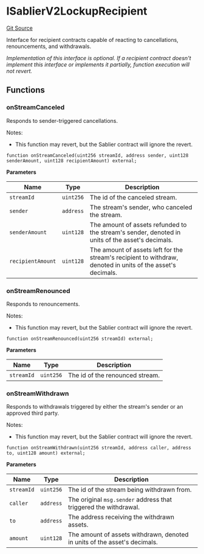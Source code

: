 # ISablierV2LockupRecipient

[Git Source](https://github.com/sablier-labs/v2-core/blob/a4bf69cf7024006b9a324eef433f20b74597eaaf/src/interfaces/hooks/ISablierV2LockupRecipient.sol)

Interface for recipient contracts capable of reacting to cancellations, renouncements, and withdrawals.

_Implementation of this interface is optional. If a recipient contract doesn't implement this interface or implements it
partially, function execution will not revert._

## Functions

### onStreamCanceled

Responds to sender-triggered cancellations.

Notes:

- This function may revert, but the Sablier contract will ignore the revert.

```solidity
function onStreamCanceled(uint256 streamId, address sender, uint128 senderAmount, uint128 recipientAmount) external;
```

**Parameters**

| Name              | Type      | Description                                                                                                 |
| ----------------- | --------- | ----------------------------------------------------------------------------------------------------------- |
| `streamId`        | `uint256` | The id of the canceled stream.                                                                              |
| `sender`          | `address` | The stream's sender, who canceled the stream.                                                               |
| `senderAmount`    | `uint128` | The amount of assets refunded to the stream's sender, denoted in units of the asset's decimals.             |
| `recipientAmount` | `uint128` | The amount of assets left for the stream's recipient to withdraw, denoted in units of the asset's decimals. |

### onStreamRenounced

Responds to renouncements.

Notes:

- This function may revert, but the Sablier contract will ignore the revert.

```solidity
function onStreamRenounced(uint256 streamId) external;
```

**Parameters**

| Name       | Type      | Description                     |
| ---------- | --------- | ------------------------------- |
| `streamId` | `uint256` | The id of the renounced stream. |

### onStreamWithdrawn

Responds to withdrawals triggered by either the stream's sender or an approved third party.

Notes:

- This function may revert, but the Sablier contract will ignore the revert.

```solidity
function onStreamWithdrawn(uint256 streamId, address caller, address to, uint128 amount) external;
```

**Parameters**

| Name       | Type      | Description                                                               |
| ---------- | --------- | ------------------------------------------------------------------------- |
| `streamId` | `uint256` | The id of the stream being withdrawn from.                                |
| `caller`   | `address` | The original `msg.sender` address that triggered the withdrawal.          |
| `to`       | `address` | The address receiving the withdrawn assets.                               |
| `amount`   | `uint128` | The amount of assets withdrawn, denoted in units of the asset's decimals. |
